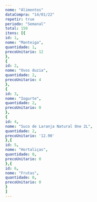 ```yaml
---
nome: "Alimentos"
dataCompra: "14/01/22"
repetir: true
periodo: "Semanal"
total: 150
itens: [{
id: 1,
nome: "Manteiga",
quantidade: 1,
precoUnitario: 12
},
{
id: 2,
nome: "Ovos duzia",
quantidade: 2,
precoUnitario: 4
},
{
id: 3,
nome: "Iogurte",
quantidade: 2,
precoUnitario: 0
},
{
id: 4,
nome: "Suco de Laranja Natural One 2L",
quantidade: 2,
precoUnitario: '12.90'
},{
id: 5,
nome: "Hortaliças",
quantidade: 0,
precoUnitario: 0
},{
id: 6,
nome: "Frutas",
quantidade: 0,
precoUnitario: 0
}
]
---
```

